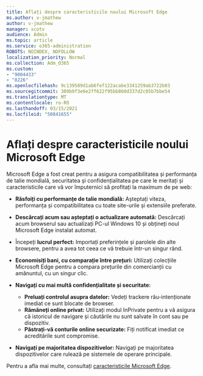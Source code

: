 ```yaml
---
title: Aflați despre caracteristicile noului Microsoft Edge
ms.author: v-jmathew
author: v-jmathew
manager: scotv
audience: Admin
ms.topic: article
ms.service: o365-administration
ROBOTS: NOINDEX, NOFOLLOW
localization_priority: Normal
ms.collection: Adm_O365
ms.custom:
- "9004433"
- "8226"
ms.openlocfilehash: 9c139589d1ab6fef122acabe3341259ab3722b03
ms.sourcegitcommit: 309b9f3e6e2ff622f95bb860d337d2c05b7bbe54
ms.translationtype: MT
ms.contentlocale: ro-RO
ms.lasthandoff: 03/15/2021
ms.locfileid: "50841655"
---
```

# <a name="learn-about-the-features-of-the-new-microsoft-edge"></a>Aflați despre caracteristicile noului Microsoft Edge

Microsoft Edge a fost creat pentru a asigura compatibilitatea și performanța de talie mondială, securitatea și confidențialitatea pe care le meritați și caracteristicile care vă vor împuternici să profitați la maximum de pe web:

- **Răsfoiți cu performanțe de talie mondială:** Așteptați viteza, performanța și compatibilitatea cu toate site-urile și extensiile preferate.
- **Descărcați acum sau așteptați o actualizare automată:** Descărcați acum browserul sau actualizați PC-ul Windows 10 și obțineți noul Microsoft Edge instalat automat.
- Începeți **lucrul perfect:** Importați preferințele și parolele din alte browsere, pentru a avea tot ceea ce vă trebuie într-un singur rând.
- **Economisiți bani, cu comparație între prețuri:** Utilizați colecțiile Microsoft Edge pentru a compara prețurile din comercianții cu amănuntul, cu un singur clic.
- **Navigați cu mai multă confidențialitate și securitate:**
  - **Preluați controlul asupra datelor:** Vedeți trackere rău-intenționate imediat ce sunt blocate de browser.
  - **Rămâneți online privat:** Utilizați modul InPrivate pentru a vă asigura că istoricul de navigare și căutările nu sunt salvate în cont sau pe dispozitiv.
  - **Păstrați-vă conturile online securizate:** Fiți notificat imediat ce acreditările sunt compromise.

- **Navigați pe majoritatea dispozitivelor:** Navigați pe majoritatea dispozitivelor care rulează pe sistemele de operare principale.

Pentru a afla mai multe, consultați [caracteristicile Microsoft Edge](https://go.microsoft.com/fwlink/?linkid=2146817).

